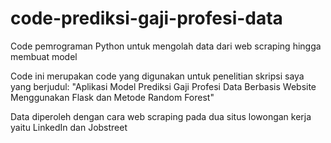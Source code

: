 # code-prediksi-gaji-profesi-data
Code pemrograman Python untuk mengolah data dari web scraping hingga membuat model

Code ini merupakan code yang digunakan untuk penelitian skripsi saya yang berjudul:
"Aplikasi Model Prediksi Gaji Profesi Data Berbasis Website Menggunakan Flask dan Metode Random Forest"

Data diperoleh dengan cara web scraping pada dua situs lowongan kerja yaitu LinkedIn dan Jobstreet
